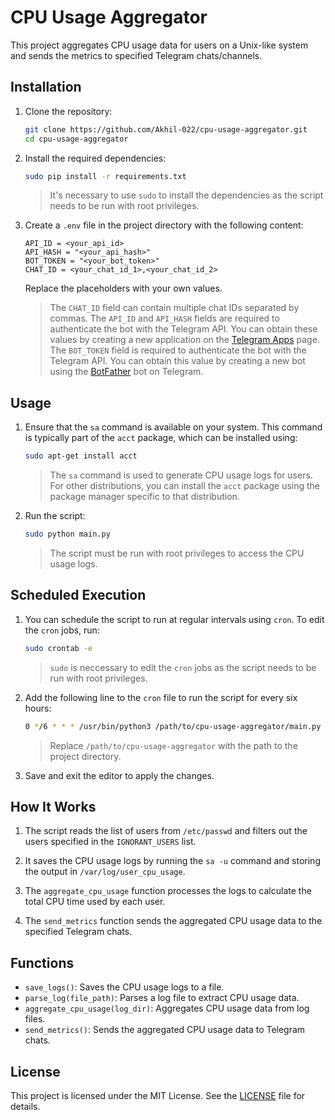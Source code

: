 # CPU Usage Aggregator

This project aggregates CPU usage data for users on a Unix-like system and sends the metrics to specified Telegram chats/channels.

## Installation

1. Clone the repository:
    ```sh
    git clone https://github.com/Akhil-022/cpu-usage-aggregator.git
    cd cpu-usage-aggregator
    ```

2. Install the required dependencies:
    ```sh
    sudo pip install -r requirements.txt
    ```
    > It's necessary to use `sudo` to install the dependencies as the script needs to be run with root privileges.

4. Create a `.env` file in the project directory with the following content:
    ```env
    API_ID = <your_api_id>
    API_HASH = "<your_api_hash>"
    BOT_TOKEN = "<your_bot_token>"
    CHAT_ID = <your_chat_id_1>,<your_chat_id_2>
    ```
    Replace the placeholders with your own values.
    > The `CHAT_ID` field can contain multiple chat IDs separated by commas.
    > The `API_ID` and `API_HASH` fields are required to authenticate the bot with the Telegram API. You can obtain these values by creating a new application on the [Telegram Apps](https://my.telegram.org/apps) page.
    > The `BOT_TOKEN` field is required to authenticate the bot with the Telegram API. You can obtain this value by creating a new bot using the [BotFather](https://t.me/botfather) bot on Telegram.

## Usage

1. Ensure that the `sa` command is available on your system. This command is typically part of the `acct` package, which can be installed using:
    ```sh
    sudo apt-get install acct
    ```
    > The `sa` command is used to generate CPU usage logs for users.
    > For other distributions, you can install the `acct` package using the package manager specific to that distribution.

2. Run the script:
    ```sh
    sudo python main.py
    ```
    > The script must be run with root privileges to access the CPU usage logs.

## Scheduled Execution
1. You can schedule the script to run at regular intervals using `cron`. To edit the `cron` jobs, run:
    ```sh
    sudo crontab -e
    ```
    > `sudo` is neccessary to edit the `cron` jobs as the script needs to be run with root privileges.
2. Add the following line to the `cron` file to run the script for every six hours:
    ```sh
    0 */6 * * * /usr/bin/python3 /path/to/cpu-usage-aggregator/main.py
    ```
    > Replace `/path/to/cpu-usage-aggregator` with the path to the project directory.

3. Save and exit the editor to apply the changes.

## How It Works

1. The script reads the list of users from `/etc/passwd` and filters out the users specified in the `IGNORANT_USERS` list.

2. It saves the CPU usage logs by running the `sa -u` command and storing the output in `/var/log/user_cpu_usage`.

3. The `aggregate_cpu_usage` function processes the logs to calculate the total CPU time used by each user.

4. The `send_metrics` function sends the aggregated CPU usage data to the specified Telegram chats.

## Functions

- `save_logs()`: Saves the CPU usage logs to a file.
- `parse_log(file_path)`: Parses a log file to extract CPU usage data.
- `aggregate_cpu_usage(log_dir)`: Aggregates CPU usage data from log files.
- `send_metrics()`: Sends the aggregated CPU usage data to Telegram chats.

## License

This project is licensed under the MIT License. See the [LICENSE](LICENSE) file for details.
